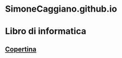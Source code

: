 # SimoneCaggiano.github.io
<h1>Libro di informatica</h1>
<h2><a href="Copertina.html">Copertina</h2>

